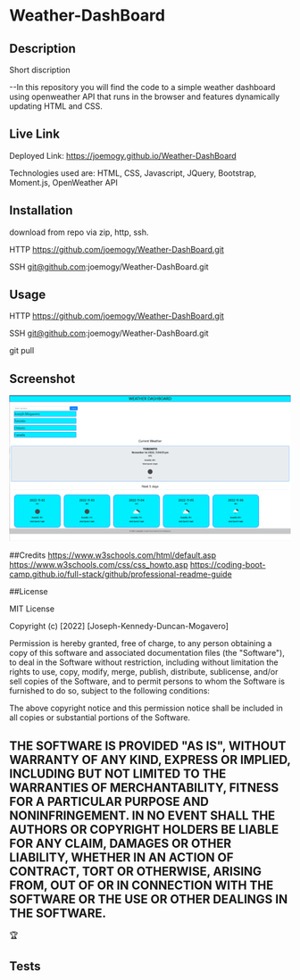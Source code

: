 # Weather-DashBoard

## Description

Short discription

--In this repository you will find the code to a simple weather dashboard using openweather API that runs in the browser and features dynamically updating HTML and CSS.

## Live Link

Deployed Link: https://joemogy.github.io/Weather-DashBoard

Technologies used are: 
HTML, 
CSS, 
Javascript, 
JQuery, 
Bootstrap, 
Moment.js, 
OpenWeather API

## Installation

download from repo via zip, http, ssh.

HTTP
https://github.com/joemogy/Weather-DashBoard.git

SSH
git@github.com:joemogy/Weather-DashBoard.git

## Usage

HTTP
https://github.com/joemogy/Weather-DashBoard.git

SSH
git@github.com:joemogy/Weather-DashBoard.git

git pull

## Screenshot

![ScreenShot](./Assets/img/Screenshot.png)


##Credits
  https://www.w3schools.com/html/default.asp
  https://www.w3schools.com/css/css_howto.asp
  https://coding-boot-camp.github.io/full-stack/github/professional-readme-guide
  


##License

MIT License

Copyright (c) [2022] [Joseph-Kennedy-Duncan-Mogavero]

Permission is hereby granted, free of charge, to any person obtaining a copy
of this software and associated documentation files (the "Software"), to deal
in the Software without restriction, including without limitation the rights
to use, copy, modify, merge, publish, distribute, sublicense, and/or sell
copies of the Software, and to permit persons to whom the Software is
furnished to do so, subject to the following conditions:

The above copyright notice and this permission notice shall be included in all
copies or substantial portions of the Software.

THE SOFTWARE IS PROVIDED "AS IS", WITHOUT WARRANTY OF ANY KIND, EXPRESS OR
IMPLIED, INCLUDING BUT NOT LIMITED TO THE WARRANTIES OF MERCHANTABILITY,
FITNESS FOR A PARTICULAR PURPOSE AND NONINFRINGEMENT. IN NO EVENT SHALL THE
AUTHORS OR COPYRIGHT HOLDERS BE LIABLE FOR ANY CLAIM, DAMAGES OR OTHER
LIABILITY, WHETHER IN AN ACTION OF CONTRACT, TORT OR OTHERWISE, ARISING FROM,
OUT OF OR IN CONNECTION WITH THE SOFTWARE OR THE USE OR OTHER DEALINGS IN THE
SOFTWARE.
---

🏆

## Tests

